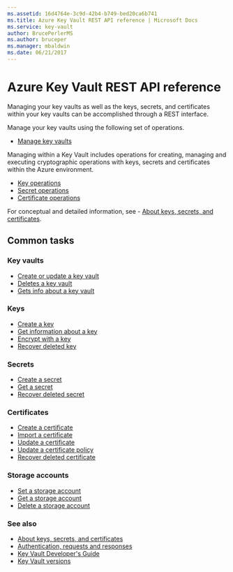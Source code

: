 ```yaml
---
ms.assetid: 16d4764e-3c9d-42b4-b749-bed20ca6b741
ms.title: Azure Key Vault REST API reference | Microsoft Docs
ms.service: key-vault
author: BrucePerlerMS
ms.author: bruceper
ms.manager: mbaldwin
ms.date: 06/21/2017
---
```


# Azure Key Vault REST API reference

Managing your key vaults as well as the keys, secrets, and certificates within your key vaults can be accomplished through a REST interface.

Manage your key vaults using the following set of operations.

- [Manage key vaults](../../docs-ref-autogen/keyvault/Vaults.json)

Managing within a Key Vault includes operations for creating, managing and executing cryptographic operations with keys, secrets and certificates within the Azure environment.

- [Key operations](key-operations.md)
- [Secret operations](secret-operations.md)
- [Certificate operations](certificate-operations.md)

For conceptual and detailed information, see - [About keys, secrets, and certificates](about-keys--secrets-and-certificates.md).

## Common tasks

### Key vaults

- [Create or update a key vault](../../docs-ref-autogen/keyvault/Vaults.json#Vaults_CreateOrUpdate)
- [Deletes a key vault](../../docs-ref-autogen/keyvault/Vaults.json#Vaults_Delete)
- [Gets info about a key vault](../../docs-ref-autogen/keyvault/Vaults.json#Vaults_Get)

### Keys

- [Create a key](../../docs-ref-autogen/keyvault/CreateKey.json)
- [Get information about a key](../../docs-ref-autogen/keyvault/GetKey.json)
- [Encrypt with a key](../../docs-ref-autogen/keyvault/encrypt.json)
- [Recover deleted key](../../docs-ref-autogen/keyvault/RecoverDeletedKey.json)

### Secrets

- [Create a secret](../../docs-ref-autogen/keyvault/SetSecret.json)
- [Get a secret](../../docs-ref-autogen/keyvault/GetSecret.json)
- [Recover deleted secret](../../docs-ref-autogen/keyvault/RecoverDeletedSecret.json)

### Certificates

- [Create a certificate](../../docs-ref-autogen/keyvault/CreateCertificate.json)
- [Import a certificate](../../docs-ref-autogen/keyvault/ImportCertificate.json)
- [Update a certificate](../../docs-ref-autogen/keyvault/UpdateCertificate.json)
- [Update a certificate policy](../../docs-ref-autogen/keyvault/UpdateCertificatePolicy.json)
- [Recover deleted certificate](../../docs-ref-autogen/keyvault/RecoverDeletedCertificate.json)

### Storage accounts

- [Set a storage account](../../docs-ref-autogen/keyvault/SetStorageAccount.json)
- [Get a storage account](../../docs-ref-autogen/keyvault/GetStorageAccount.json)
- [Delete a storage account](../../docs-ref-autogen/keyvault/DeleteStorageAccount.json)

### See also

- [About keys, secrets, and certificates](about-keys--secrets-and-certificates.md)
- [Authentication, requests and responses](authentication--requests-and-responses.md)
- [Key Vault Developer's Guide](/azure/key-vault/key-vault-developers-guide)
- [Key Vault versions](key-vault-versions.md)

